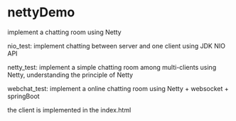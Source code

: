 # nettyDemo
implement a chatting room using Netty

nio_test: implement chatting between server and one client using JDK NIO API

netty_test: implement a simple chatting room among multi-clients using Netty, understanding the principle of Netty

webchat_test: implement a online chatting room using Netty + websocket + springBoot

  the client is implemented in the index.html
